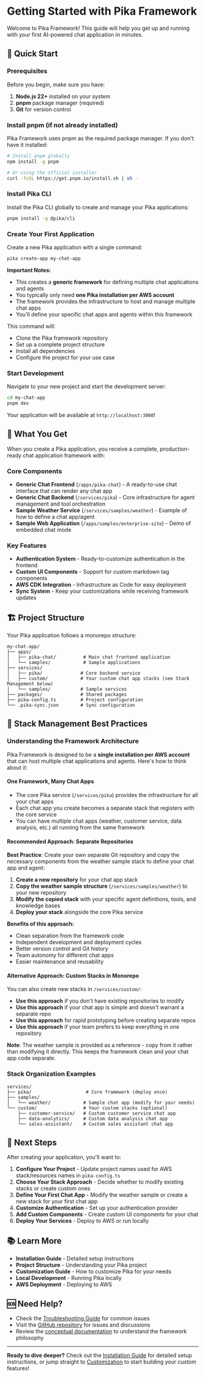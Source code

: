 # Getting Started with Pika Framework

Welcome to Pika Framework! This guide will help you get up and running with your first AI-powered chat application in minutes.

## 🚀 Quick Start

### Prerequisites

Before you begin, make sure you have:

1. **Node.js 22+** installed on your system
2. **pnpm** package manager (required)
3. **Git** for version control

### Install pnpm (if not already installed)

Pika Framework uses pnpm as the required package manager. If you don't have it installed:

```bash
# Install pnpm globally
npm install -g pnpm

# Or using the official installer
curl -fsSL https://get.pnpm.io/install.sh | sh -
```

### Install Pika CLI

Install the Pika CLI globally to create and manage your Pika applications:

```bash
pnpm install -g @pika/cli
```

### Create Your First Application

Create a new Pika application with a single command:

```bash
pika create-app my-chat-app
```

**Important Notes:**

- This creates a **generic framework** for defining multiple chat applications and agents
- You typically only need **one Pika installation per AWS account**
- The framework provides the infrastructure to host and manage multiple chat apps
- You'll define your specific chat apps and agents within this framework

This command will:

- Clone the Pika framework repository
- Set up a complete project structure
- Install all dependencies
- Configure the project for your use case

### Start Development

Navigate to your new project and start the development server:

```bash
cd my-chat-app
pnpm dev
```

Your application will be available at `http://localhost:3000`!

## 🎯 What You Get

When you create a Pika application, you receive a complete, production-ready chat application framework with:

### Core Components

- **Generic Chat Frontend** (`/apps/pika-chat`) - A ready-to-use chat interface that can render any chat app
- **Generic Chat Backend** (`/services/pika`) - Core infrastructure for agent management and tool orchestration
- **Sample Weather Service** (`/services/samples/weather`) - Example of how to define a chat app/agent
- **Sample Web Application** (`/apps/samples/enterprise-site`) - Demo of embedded chat mode

### Key Features

- **Authentication System** - Ready-to-customize authentication in the frontend
- **Custom UI Components** - Support for custom markdown tag components
- **AWS CDK Integration** - Infrastructure as Code for easy deployment
- **Sync System** - Keep your customizations while receiving framework updates

## 🏗️ Project Structure

Your Pika application follows a monorepo structure:

```
my-chat-app/
├── apps/
│   ├── pika-chat/          # Main chat frontend application
│   └── samples/            # Sample applications
├── services/
│   ├── pika/              # Core backend service
│   ├── custom/            # Your custom chat app stacks (see Stack Management below)
│   └── samples/           # Sample services
├── packages/              # Shared packages
├── pika-config.ts         # Project configuration
└── .pika-sync.json        # Sync configuration
```

## 🏢 Stack Management Best Practices

### Understanding the Framework Architecture

Pika Framework is designed to be a **single installation per AWS account** that can host multiple chat applications and agents. Here's how to think about it:

#### **One Framework, Many Chat Apps**

- The core Pika service (`/services/pika`) provides the infrastructure for all your chat apps
- Each chat app you create becomes a separate stack that registers with the core service
- You can have multiple chat apps (weather, customer service, data analysis, etc.) all running from the same framework

#### **Recommended Approach: Separate Repositories**

**Best Practice**: Create your own separate Git repository and copy the necessary components from the weather sample stack to define your chat app and agent:

1. **Create a new repository** for your chat app stack
2. **Copy the weather sample structure** (`/services/samples/weather`) to your new repository
3. **Modify the copied stack** with your specific agent definitions, tools, and knowledge bases
4. **Deploy your stack** alongside the core Pika service

**Benefits of this approach:**

- Clean separation from the framework code
- Independent development and deployment cycles
- Better version control and Git history
- Team autonomy for different chat apps
- Easier maintenance and reusability

#### **Alternative Approach: Custom Stacks in Monorepo**

You can also create new stacks in `/services/custom/`:

- **Use this approach** if you don't have existing repositories to modify
- **Use this approach** if your chat app is simple and doesn't warrant a separate repo
- **Use this approach** for rapid prototyping before creating separate repos
- **Use this approach** if your team prefers to keep everything in one repository

**Note**: The weather sample is provided as a reference - copy from it rather than modifying it directly. This keeps the framework clean and your chat app code separate.

### Stack Organization Examples

```
services/
├── pika/                    # Core framework (deploy once)
├── samples/
│   └── weather/            # Sample chat app (modify for your needs)
└── custom/                 # Your custom stacks (optional)
    ├── customer-service/   # Custom customer service chat app
    ├── data-analytics/     # Custom data analysis chat app
    └── sales-assistant/    # Custom sales assistant chat app
```

## 🔧 Next Steps

After creating your application, you'll want to:

1. **Configure Your Project** - Update project names used for AWS stack/resources names in `pika-config.ts`
2. **Choose Your Stack Approach** - Decide whether to modify existing stacks or create custom ones
3. **Define Your First Chat App** - Modify the weather sample or create a new stack for your first chat app
4. **Customize Authentication** - Set up your authentication provider
5. **Add Custom Components** - Create custom UI components for your chat
6. **Deploy Your Services** - Deploy to AWS or run locally

## 📚 Learn More

- **Installation Guide** - Detailed setup instructions
- **Project Structure** - Understanding your Pika project
- **Customization Guide** - How to customize Pika for your needs
- **Local Development** - Running Pika locally
- **AWS Deployment** - Deploying to AWS

## 🆘 Need Help?

- Check the [Troubleshooting Guide](./troubleshooting.md) for common issues
- Visit the [GitHub repository](https://github.com/rithum/pika) for issues and discussions
- Review the [conceptual documentation](../concepts/) to understand the framework philosophy

---

**Ready to dive deeper?** Check out the [Installation Guide](./installation.md) for detailed setup instructions, or jump straight to [Customization](./customization.md) to start building your custom features!
